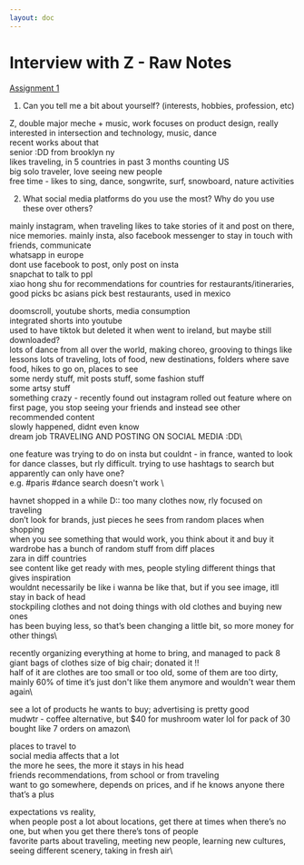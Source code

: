 ```yaml
---
layout: doc
---
```


# Interview with Z - Raw Notes

[Assignment 1](/assignments/assignment1#interview-with-z-link-to-raw-notes)

1. Can you tell me a bit about yourself? (interests, hobbies, profession, etc)

Z, double major meche + music, work focuses on product design, really interested in intersection and technology, music, dance \
recent works about that \
senior :DD from brooklyn ny \
likes traveling, in 5 countries in past 3 months counting US \
big solo traveler, love seeing new people \
free time - likes to sing, dance, songwrite, surf, snowboard, nature activities

2. What social media platforms do you use the most? Why do you use these over others?

mainly instagram, when traveling likes to take stories of it and post on there, nice memories. mainly insta, also facebook messenger to stay in touch with friends, communicate \
whatsapp in europe \
dont use facebook to post, only post on insta \
snapchat to talk to ppl \
xiao hong shu for recommendations for countries for restaurants/itineraries, good picks bc asians pick
best restaurants, used in mexico

doomscroll, youtube shorts, media consumption\
integrated shorts into youtube\
used to have tiktok but deleted it when went to ireland, but maybe still downloaded?\
lots of dance from all over the world, making choreo, grooving to things like lessons
lots of traveling, lots of food, new destinations, folders where save food, hikes to go on, places to see\
some nerdy stuff, mit posts stuff, some fashion stuff\
some artsy stuff\
something crazy - recently found out instagram rolled out feature where on first page, you stop seeing your friends and instead see other recommended content\
slowly happened, didnt even know\
dream job TRAVELING AND POSTING ON SOCIAL MEDIA :DD\

one feature was trying to do on insta but couldnt - in france, wanted to look for dance classes, but rly difficult. trying to use hashtags to search but apparently can only have one?\
e.g. #paris #dance search doesn't work \

havnet shopped in a while D:: too many clothes now, rly focused on traveling\
don’t look for brands, just pieces he sees from random places when shopping\
when you see something that would work, you think about it and buy it\
wardrobe has a bunch of random stuff from diff places\
zara in diff countries\
see content like get ready with mes, people styling different things that gives inspiration\
wouldnt necessarily be like i wanna be like that, but if you see image, itll stay in back of head\
stockpiling clothes and not doing things with old clothes and buying new ones\
has been buying less, so that’s been changing a little bit, so more money for other things\

recently organizing everything at home to bring, and managed to pack 8 giant bags of clothes size of big chair; donated it !!\
half of it are clothes are too small or too old, some of them are too dirty, mainly 60% of time it’s just don't like them anymore and wouldn't wear them again\

see a lot of products he wants to buy; advertising is pretty good\
mudwtr - coffee alternative, but $40 for mushroom water lol for pack of 30\
bought like 7 orders on amazon\

places to travel to\
social media affects that a lot\
the more he sees, the more it stays in his head\
friends recommendations, from school or from traveling\
want to go somewhere, depends on prices, and if he knows anyone there that’s a plus

expectations vs reality,\
when people post a lot about locations, get there at times when there’s no one, but when you get there there’s tons of people\
favorite parts about traveling, meeting new people, learning new cultures, seeing different scenery, taking in fresh air\
